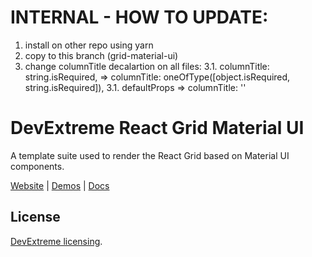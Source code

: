# INTERNAL - HOW TO UPDATE:
1. install on other repo using yarn
2. copy to this branch (grid-material-ui)
3. change columnTitle decalartion on all files:
 3.1. columnTitle: string.isRequired, => columnTitle: oneOfType([object.isRequired, string.isRequired]),
 3.1. defaultProps => columnTitle: ''

# DevExtreme React Grid Material UI

A template suite used to render the React Grid based on Material UI components.

[Website](https://devexpress.github.io/devextreme-reactive/react/grid/)
|
[Demos](https://devexpress.github.io/devextreme-reactive/react/grid/demos/)
|
[Docs](https://devexpress.github.io/devextreme-reactive/react/grid/docs/)

## License

[DevExtreme licensing](https://js.devexpress.com/licensing/).
